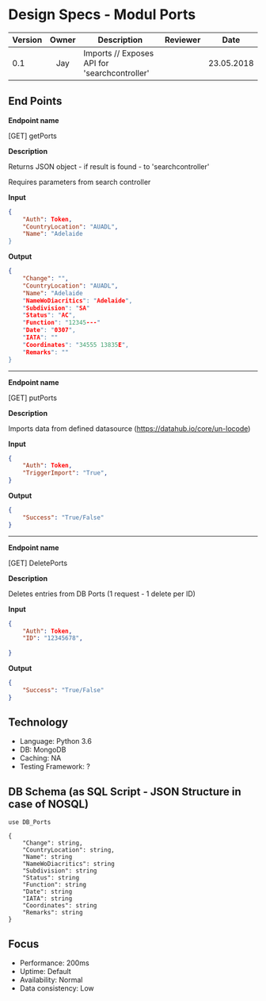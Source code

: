 # Design Specs - Modul Ports
| Version       | Owner         | Description   | Reviewer  | Date  | 
| -             | :-:           | -             | -         | -     |
| 0.1           | Jay           |  Imports // Exposes API for 'searchcontroller'             |           |    23.05.2018   |


## End Points

**Endpoint name**

[GET] getPorts 

**Description**

Returns JSON object - if result is found - to 'searchcontroller'

Requires parameters from search controller

**Input**
```JSON
{
    "Auth": Token,
    "CountryLocation": "AUADL",
    "Name": "Adelaide
}
  ```
  
**Output**
```JSON
{
    "Change": "",
    "CountryLocation": "AUADL",
    "Name": "Adelaide
    "NameWoDiacritics": "Adelaide",
    "Subdivision": "SA"
    "Status": "AC",
    "Function": "12345---"
    "Date": "0307",
    "IATA": ""
    "Coordinates": "34555 13835E",
    "Remarks": ""
}
  ```
________________________________________

**Endpoint name**
  
[GET] putPorts 

**Description**

Imports data from defined datasource (https://datahub.io/core/un-locode)

**Input**

```JSON
{
    "Auth": Token,
    "TriggerImport": "True",
}
  ```
**Output**

```JSON
{
    "Success": "True/False"
}
  ```
________________________________________

**Endpoint name**
  
[GET] DeletePorts 

**Description**

Deletes entries from DB Ports (1 request - 1 delete per ID)

**Input**

```JSON
{
    "Auth": Token,
    "ID": "12345678",
   
}
  ```
**Output**

```JSON
{
    "Success": "True/False"
}
  ```
## Technology

* Language: Python 3.6
* DB: MongoDB
* Caching: NA
* Testing Framework: ?

## DB Schema (as SQL Script - JSON Structure in case of NOSQL)
```NOSQL
use DB_Ports

{
    "Change": string,
    "CountryLocation": string,
    "Name": string
    "NameWoDiacritics": string
    "Subdivision": string
    "Status": string
    "Function": string
    "Date": string
    "IATA": string
    "Coordinates": string
    "Remarks": string
}
```
## Focus
* Performance: 200ms
* Uptime: Default
* Availability: Normal
* Data consistency: Low
